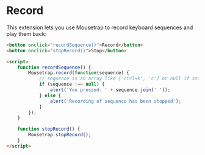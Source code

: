 # Record

This extension lets you use Mousetrap to record keyboard sequences and play them back:

```html
<button onclick="recordSequence()">Record</button>
<button onclick="stopRecord()">Stop</button>

<script>
    function recordSequence() {
        Mousetrap.record(function(sequence) {
            // sequence is an array like ['ctrl+k', 'c'] or null if stopRecord() has been called
            if (sequence !== null) {
                alert('You pressed: ' + sequence.join(' '));
            } else {
                alert('Recording of sequence has been stopped');
            }
        });
    }

    function stopRecord() {
        Mousetrap.stopRecord();
    }
</script>
```
